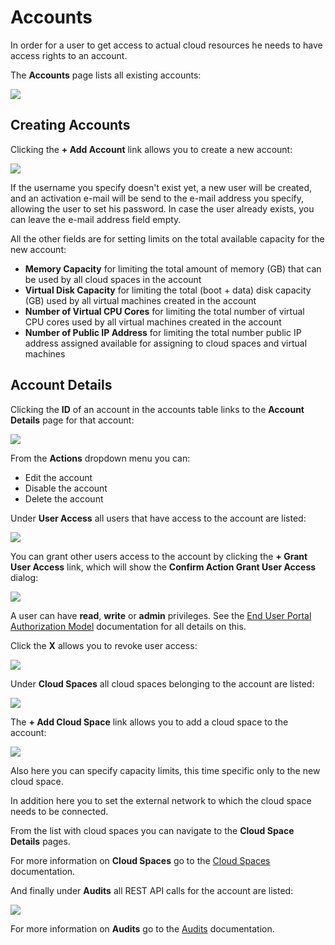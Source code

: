 # Accounts

In order for a user to get access to actual cloud resources he needs to have access rights to an account.

The **Accounts** page lists all existing accounts:

![](../../.gitbook/assets/accounts.png)

## Creating Accounts

Clicking the **+ Add Account** link allows you to create a new account:

![](../../.gitbook/assets/createaccount.png)

If the username you specify doesn't exist yet, a new user will be created, and an activation e-mail will be send to the e-mail address you specify, allowing the user to set his password. In case the user already exists, you can leave the e-mail address field empty.

All the other fields are for setting limits on the total available capacity for the new account:

* **Memory Capacity** for limiting the total amount of memory \(GB\) that can be used by all cloud spaces in the account
* **Virtual Disk Capacity** for limiting the total \(boot + data\) disk capacity \(GB\) used by all virtual machines created in the account
* **Number of Virtual CPU Cores** for limiting the total number of virtual CPU cores used by all virtual machines created in the account
* **Number of Public IP Address** for limiting the total number public IP address assigned available for assigning to cloud spaces and virtual machines

## Account Details

Clicking the **ID** of an account in the accounts table links to the **Account Details** page for that account:

![](../../.gitbook/assets/accountdetails.png)

From the **Actions** dropdown menu you can:

* Edit the account
* Disable the account
* Delete the account

Under **User Access** all users that have access to the account are listed:

![](../../.gitbook/assets/useraccess.png)

You can grant other users access to the account by clicking the **+ Grant User Access** link, which will show the **Confirm Action Grant User Access** dialog:

![](../../.gitbook/assets/grantuseraccess%20%281%29.png)

A user can have **read**, **write** or **admin** privileges. See the [End User Portal Authorization Model](../enduserportal/authorizationmodel.md) documentation for all details on this.

Click the **X** allows you to revoke user access:

![](../../.gitbook/assets/revokeuseraccess.png)

Under **Cloud Spaces** all cloud spaces belonging to the account are listed:

![](../../.gitbook/assets/cloudspaces%20%286%29.png)

The **+ Add Cloud Space** link allows you to add a cloud space to the account:

![](../../.gitbook/assets/createcloudspace.png)

Also here you can specify capacity limits, this time specific only to the new cloud space.

In addition here you to set the external network to which the cloud space needs to be connected.

From the list with cloud spaces you can navigate to the **Cloud Space Details** pages.

For more information on **Cloud Spaces** go to the [Cloud Spaces](cloudspaces.md) documentation.

And finally under **Audits** all REST API calls for the account are listed:

![](../../.gitbook/assets/audits%20%282%29.png)

For more information on **Audits** go to the [Audits](../gridportal/audits.md) documentation.

